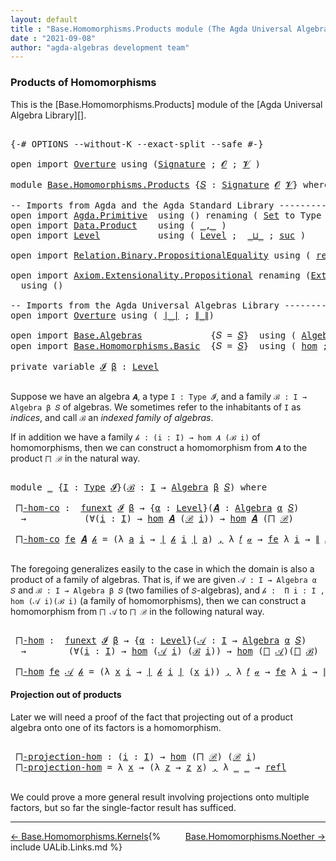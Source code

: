 ```yaml
---
layout: default
title : "Base.Homomorphisms.Products module (The Agda Universal Algebra Library)"
date : "2021-09-08"
author: "agda-algebras development team"
---
```


### <a id="products-of-homomorphisms">Products of Homomorphisms</a>

This is the [Base.Homomorphisms.Products] module of the [Agda Universal Algebra Library][].

<pre class="Agda">

<a id="345" class="Symbol">{-#</a> <a id="349" class="Keyword">OPTIONS</a> <a id="357" class="Pragma">--without-K</a> <a id="369" class="Pragma">--exact-split</a> <a id="383" class="Pragma">--safe</a> <a id="390" class="Symbol">#-}</a>

<a id="395" class="Keyword">open</a> <a id="400" class="Keyword">import</a> <a id="407" href="Overture.html" class="Module">Overture</a> <a id="416" class="Keyword">using</a> <a id="422" class="Symbol">(</a><a id="423" href="Overture.Signatures.html#3171" class="Function">Signature</a> <a id="433" class="Symbol">;</a> <a id="435" href="Overture.Signatures.html#520" class="Generalizable">𝓞</a> <a id="437" class="Symbol">;</a> <a id="439" href="Overture.Signatures.html#522" class="Generalizable">𝓥</a> <a id="441" class="Symbol">)</a>

<a id="444" class="Keyword">module</a> <a id="451" href="Base.Homomorphisms.Products.html" class="Module">Base.Homomorphisms.Products</a> <a id="479" class="Symbol">{</a><a id="480" href="Base.Homomorphisms.Products.html#480" class="Bound">𝑆</a> <a id="482" class="Symbol">:</a> <a id="484" href="Overture.Signatures.html#3171" class="Function">Signature</a> <a id="494" href="Overture.Signatures.html#520" class="Generalizable">𝓞</a> <a id="496" href="Overture.Signatures.html#522" class="Generalizable">𝓥</a><a id="497" class="Symbol">}</a> <a id="499" class="Keyword">where</a>

<a id="506" class="Comment">-- Imports from Agda and the Agda Standard Library -----------------------</a>
<a id="581" class="Keyword">open</a> <a id="586" class="Keyword">import</a> <a id="593" href="Agda.Primitive.html" class="Module">Agda.Primitive</a>  <a id="609" class="Keyword">using</a> <a id="615" class="Symbol">()</a> <a id="618" class="Keyword">renaming</a> <a id="627" class="Symbol">(</a> <a id="629" href="Agda.Primitive.html#326" class="Primitive">Set</a> <a id="633" class="Symbol">to</a> <a id="636" class="Primitive">Type</a> <a id="641" class="Symbol">)</a>
<a id="643" class="Keyword">open</a> <a id="648" class="Keyword">import</a> <a id="655" href="Data.Product.html" class="Module">Data.Product</a>    <a id="671" class="Keyword">using</a> <a id="677" class="Symbol">(</a> <a id="679" href="Agda.Builtin.Sigma.html#236" class="InductiveConstructor Operator">_,_</a> <a id="683" class="Symbol">)</a>
<a id="685" class="Keyword">open</a> <a id="690" class="Keyword">import</a> <a id="697" href="Level.html" class="Module">Level</a>           <a id="713" class="Keyword">using</a> <a id="719" class="Symbol">(</a> <a id="721" href="Agda.Primitive.html#597" class="Postulate">Level</a> <a id="727" class="Symbol">;</a>  <a id="730" href="Agda.Primitive.html#810" class="Primitive Operator">_⊔_</a> <a id="734" class="Symbol">;</a> <a id="736" href="Agda.Primitive.html#780" class="Primitive">suc</a> <a id="740" class="Symbol">)</a>

<a id="743" class="Keyword">open</a> <a id="748" class="Keyword">import</a> <a id="755" href="Relation.Binary.PropositionalEquality.html" class="Module">Relation.Binary.PropositionalEquality</a> <a id="793" class="Keyword">using</a> <a id="799" class="Symbol">(</a> <a id="801" href="Agda.Builtin.Equality.html#208" class="InductiveConstructor">refl</a> <a id="806" class="Symbol">)</a>

<a id="809" class="Keyword">open</a> <a id="814" class="Keyword">import</a> <a id="821" href="Axiom.Extensionality.Propositional.html" class="Module">Axiom.Extensionality.Propositional</a> <a id="856" class="Keyword">renaming</a> <a id="865" class="Symbol">(</a><a id="866" href="Axiom.Extensionality.Propositional.html#741" class="Function">Extensionality</a> <a id="881" class="Symbol">to</a> <a id="884" class="Function">funext</a><a id="890" class="Symbol">)</a>
  <a id="894" class="Keyword">using</a> <a id="900" class="Symbol">()</a>

<a id="904" class="Comment">-- Imports from the Agda Universal Algebras Library ----------------------</a>
<a id="979" class="Keyword">open</a> <a id="984" class="Keyword">import</a> <a id="991" href="Overture.html" class="Module">Overture</a> <a id="1000" class="Keyword">using</a> <a id="1006" class="Symbol">(</a> <a id="1008" href="Overture.Basic.html#4303" class="Function Operator">∣_∣</a> <a id="1012" class="Symbol">;</a> <a id="1014" href="Overture.Basic.html#4341" class="Function Operator">∥_∥</a><a id="1017" class="Symbol">)</a>

<a id="1020" class="Keyword">open</a> <a id="1025" class="Keyword">import</a> <a id="1032" href="Base.Algebras.html" class="Module">Base.Algebras</a>             <a id="1058" class="Symbol">{</a><a id="1059" class="Argument">𝑆</a> <a id="1061" class="Symbol">=</a> <a id="1063" href="Base.Homomorphisms.Products.html#480" class="Bound">𝑆</a><a id="1064" class="Symbol">}</a>  <a id="1067" class="Keyword">using</a> <a id="1073" class="Symbol">(</a> <a id="1075" href="Base.Algebras.Basic.html#3051" class="Function">Algebra</a> <a id="1083" class="Symbol">;</a> <a id="1085" href="Base.Algebras.Products.html#1925" class="Function">⨅</a> <a id="1087" class="Symbol">)</a>
<a id="1089" class="Keyword">open</a> <a id="1094" class="Keyword">import</a> <a id="1101" href="Base.Homomorphisms.Basic.html" class="Module">Base.Homomorphisms.Basic</a>  <a id="1127" class="Symbol">{</a><a id="1128" class="Argument">𝑆</a> <a id="1130" class="Symbol">=</a> <a id="1132" href="Base.Homomorphisms.Products.html#480" class="Bound">𝑆</a><a id="1133" class="Symbol">}</a>  <a id="1136" class="Keyword">using</a> <a id="1142" class="Symbol">(</a> <a id="1144" href="Base.Homomorphisms.Basic.html#2738" class="Function">hom</a> <a id="1148" class="Symbol">;</a> <a id="1150" href="Base.Homomorphisms.Basic.html#4313" class="Function">epi</a> <a id="1154" class="Symbol">)</a>

<a id="1157" class="Keyword">private</a> <a id="1165" class="Keyword">variable</a> <a id="1174" href="Base.Homomorphisms.Products.html#1174" class="Generalizable">𝓘</a> <a id="1176" href="Base.Homomorphisms.Products.html#1176" class="Generalizable">β</a> <a id="1178" class="Symbol">:</a> <a id="1180" href="Agda.Primitive.html#597" class="Postulate">Level</a>

</pre>

Suppose we have an algebra `𝑨`, a type `I : Type 𝓘`, and a family `ℬ : I → Algebra β 𝑆` of algebras.  We sometimes refer to the inhabitants of `I` as *indices*, and call `ℬ` an *indexed family of algebras*.

If in addition we have a family `𝒽 : (i : I) → hom 𝑨 (ℬ i)` of homomorphisms, then we can construct a homomorphism from `𝑨` to the product `⨅ ℬ` in the natural way.

<pre class="Agda">

<a id="1587" class="Keyword">module</a> <a id="1594" href="Base.Homomorphisms.Products.html#1594" class="Module">_</a> <a id="1596" class="Symbol">{</a><a id="1597" href="Base.Homomorphisms.Products.html#1597" class="Bound">I</a> <a id="1599" class="Symbol">:</a> <a id="1601" href="Base.Homomorphisms.Products.html#636" class="Primitive">Type</a> <a id="1606" href="Base.Homomorphisms.Products.html#1174" class="Generalizable">𝓘</a><a id="1607" class="Symbol">}(</a><a id="1609" href="Base.Homomorphisms.Products.html#1609" class="Bound">ℬ</a> <a id="1611" class="Symbol">:</a> <a id="1613" href="Base.Homomorphisms.Products.html#1597" class="Bound">I</a> <a id="1615" class="Symbol">→</a> <a id="1617" href="Base.Algebras.Basic.html#3051" class="Function">Algebra</a> <a id="1625" href="Base.Homomorphisms.Products.html#1176" class="Generalizable">β</a> <a id="1627" href="Base.Homomorphisms.Products.html#480" class="Bound">𝑆</a><a id="1628" class="Symbol">)</a> <a id="1630" class="Keyword">where</a>

 <a id="1638" href="Base.Homomorphisms.Products.html#1638" class="Function">⨅-hom-co</a> <a id="1647" class="Symbol">:</a>  <a id="1650" href="Base.Homomorphisms.Products.html#884" class="Function">funext</a> <a id="1657" href="Base.Homomorphisms.Products.html#1606" class="Bound">𝓘</a> <a id="1659" href="Base.Homomorphisms.Products.html#1625" class="Bound">β</a> <a id="1661" class="Symbol">→</a> <a id="1663" class="Symbol">{</a><a id="1664" href="Base.Homomorphisms.Products.html#1664" class="Bound">α</a> <a id="1666" class="Symbol">:</a> <a id="1668" href="Agda.Primitive.html#597" class="Postulate">Level</a><a id="1673" class="Symbol">}(</a><a id="1675" href="Base.Homomorphisms.Products.html#1675" class="Bound">𝑨</a> <a id="1677" class="Symbol">:</a> <a id="1679" href="Base.Algebras.Basic.html#3051" class="Function">Algebra</a> <a id="1687" href="Base.Homomorphisms.Products.html#1664" class="Bound">α</a> <a id="1689" href="Base.Homomorphisms.Products.html#480" class="Bound">𝑆</a><a id="1690" class="Symbol">)</a>
  <a id="1694" class="Symbol">→</a>           <a id="1706" class="Symbol">(∀(</a><a id="1709" href="Base.Homomorphisms.Products.html#1709" class="Bound">i</a> <a id="1711" class="Symbol">:</a> <a id="1713" href="Base.Homomorphisms.Products.html#1597" class="Bound">I</a><a id="1714" class="Symbol">)</a> <a id="1716" class="Symbol">→</a> <a id="1718" href="Base.Homomorphisms.Basic.html#2738" class="Function">hom</a> <a id="1722" href="Base.Homomorphisms.Products.html#1675" class="Bound">𝑨</a> <a id="1724" class="Symbol">(</a><a id="1725" href="Base.Homomorphisms.Products.html#1609" class="Bound">ℬ</a> <a id="1727" href="Base.Homomorphisms.Products.html#1709" class="Bound">i</a><a id="1728" class="Symbol">))</a> <a id="1731" class="Symbol">→</a> <a id="1733" href="Base.Homomorphisms.Basic.html#2738" class="Function">hom</a> <a id="1737" href="Base.Homomorphisms.Products.html#1675" class="Bound">𝑨</a> <a id="1739" class="Symbol">(</a><a id="1740" href="Base.Algebras.Products.html#1925" class="Function">⨅</a> <a id="1742" href="Base.Homomorphisms.Products.html#1609" class="Bound">ℬ</a><a id="1743" class="Symbol">)</a>

 <a id="1747" href="Base.Homomorphisms.Products.html#1638" class="Function">⨅-hom-co</a> <a id="1756" href="Base.Homomorphisms.Products.html#1756" class="Bound">fe</a> <a id="1759" href="Base.Homomorphisms.Products.html#1759" class="Bound">𝑨</a> <a id="1761" href="Base.Homomorphisms.Products.html#1761" class="Bound">𝒽</a> <a id="1763" class="Symbol">=</a> <a id="1765" class="Symbol">(λ</a> <a id="1768" href="Base.Homomorphisms.Products.html#1768" class="Bound">a</a> <a id="1770" href="Base.Homomorphisms.Products.html#1770" class="Bound">i</a> <a id="1772" class="Symbol">→</a> <a id="1774" href="Overture.Basic.html#4303" class="Function Operator">∣</a> <a id="1776" href="Base.Homomorphisms.Products.html#1761" class="Bound">𝒽</a> <a id="1778" href="Base.Homomorphisms.Products.html#1770" class="Bound">i</a> <a id="1780" href="Overture.Basic.html#4303" class="Function Operator">∣</a> <a id="1782" href="Base.Homomorphisms.Products.html#1768" class="Bound">a</a><a id="1783" class="Symbol">)</a> <a id="1785" href="Agda.Builtin.Sigma.html#236" class="InductiveConstructor Operator">,</a> <a id="1787" class="Symbol">λ</a> <a id="1789" href="Base.Homomorphisms.Products.html#1789" class="Bound">𝑓</a> <a id="1791" href="Base.Homomorphisms.Products.html#1791" class="Bound">𝒶</a> <a id="1793" class="Symbol">→</a> <a id="1795" href="Base.Homomorphisms.Products.html#1756" class="Bound">fe</a> <a id="1798" class="Symbol">λ</a> <a id="1800" href="Base.Homomorphisms.Products.html#1800" class="Bound">i</a> <a id="1802" class="Symbol">→</a> <a id="1804" href="Overture.Basic.html#4341" class="Function Operator">∥</a> <a id="1806" href="Base.Homomorphisms.Products.html#1761" class="Bound">𝒽</a> <a id="1808" href="Base.Homomorphisms.Products.html#1800" class="Bound">i</a> <a id="1810" href="Overture.Basic.html#4341" class="Function Operator">∥</a> <a id="1812" href="Base.Homomorphisms.Products.html#1789" class="Bound">𝑓</a> <a id="1814" href="Base.Homomorphisms.Products.html#1791" class="Bound">𝒶</a>

</pre>

The foregoing generalizes easily to the case in which the domain is also a product
of a family of algebras. That is, if we are given `𝒜 : I → Algebra α 𝑆` and
`ℬ : I → Algebra β 𝑆` (two families of `𝑆`-algebras), and
`𝒽 :  Π i ꞉ I , hom (𝒜 i)(ℬ i)` (a family of homomorphisms), then we can
construct a homomorphism from `⨅ 𝒜` to `⨅ ℬ` in the following natural way.

<pre class="Agda">

 <a id="2210" href="Base.Homomorphisms.Products.html#2210" class="Function">⨅-hom</a> <a id="2216" class="Symbol">:</a>  <a id="2219" href="Base.Homomorphisms.Products.html#884" class="Function">funext</a> <a id="2226" href="Base.Homomorphisms.Products.html#1606" class="Bound">𝓘</a> <a id="2228" href="Base.Homomorphisms.Products.html#1625" class="Bound">β</a> <a id="2230" class="Symbol">→</a> <a id="2232" class="Symbol">{</a><a id="2233" href="Base.Homomorphisms.Products.html#2233" class="Bound">α</a> <a id="2235" class="Symbol">:</a> <a id="2237" href="Agda.Primitive.html#597" class="Postulate">Level</a><a id="2242" class="Symbol">}(</a><a id="2244" href="Base.Homomorphisms.Products.html#2244" class="Bound">𝒜</a> <a id="2246" class="Symbol">:</a> <a id="2248" href="Base.Homomorphisms.Products.html#1597" class="Bound">I</a> <a id="2250" class="Symbol">→</a> <a id="2252" href="Base.Algebras.Basic.html#3051" class="Function">Algebra</a> <a id="2260" href="Base.Homomorphisms.Products.html#2233" class="Bound">α</a> <a id="2262" href="Base.Homomorphisms.Products.html#480" class="Bound">𝑆</a><a id="2263" class="Symbol">)</a>
  <a id="2267" class="Symbol">→</a>        <a id="2276" class="Symbol">(∀(</a><a id="2279" href="Base.Homomorphisms.Products.html#2279" class="Bound">i</a> <a id="2281" class="Symbol">:</a> <a id="2283" href="Base.Homomorphisms.Products.html#1597" class="Bound">I</a><a id="2284" class="Symbol">)</a> <a id="2286" class="Symbol">→</a> <a id="2288" href="Base.Homomorphisms.Basic.html#2738" class="Function">hom</a> <a id="2292" class="Symbol">(</a><a id="2293" href="Base.Homomorphisms.Products.html#2244" class="Bound">𝒜</a> <a id="2295" href="Base.Homomorphisms.Products.html#2279" class="Bound">i</a><a id="2296" class="Symbol">)</a> <a id="2298" class="Symbol">(</a><a id="2299" href="Base.Homomorphisms.Products.html#1609" class="Bound">ℬ</a> <a id="2301" href="Base.Homomorphisms.Products.html#2279" class="Bound">i</a><a id="2302" class="Symbol">))</a> <a id="2305" class="Symbol">→</a> <a id="2307" href="Base.Homomorphisms.Basic.html#2738" class="Function">hom</a> <a id="2311" class="Symbol">(</a><a id="2312" href="Base.Algebras.Products.html#1925" class="Function">⨅</a> <a id="2314" href="Base.Homomorphisms.Products.html#2244" class="Bound">𝒜</a><a id="2315" class="Symbol">)(</a><a id="2317" href="Base.Algebras.Products.html#1925" class="Function">⨅</a> <a id="2319" href="Base.Homomorphisms.Products.html#1609" class="Bound">ℬ</a><a id="2320" class="Symbol">)</a>

 <a id="2324" href="Base.Homomorphisms.Products.html#2210" class="Function">⨅-hom</a> <a id="2330" href="Base.Homomorphisms.Products.html#2330" class="Bound">fe</a> <a id="2333" href="Base.Homomorphisms.Products.html#2333" class="Bound">𝒜</a> <a id="2335" href="Base.Homomorphisms.Products.html#2335" class="Bound">𝒽</a> <a id="2337" class="Symbol">=</a> <a id="2339" class="Symbol">(λ</a> <a id="2342" href="Base.Homomorphisms.Products.html#2342" class="Bound">x</a> <a id="2344" href="Base.Homomorphisms.Products.html#2344" class="Bound">i</a> <a id="2346" class="Symbol">→</a> <a id="2348" href="Overture.Basic.html#4303" class="Function Operator">∣</a> <a id="2350" href="Base.Homomorphisms.Products.html#2335" class="Bound">𝒽</a> <a id="2352" href="Base.Homomorphisms.Products.html#2344" class="Bound">i</a> <a id="2354" href="Overture.Basic.html#4303" class="Function Operator">∣</a> <a id="2356" class="Symbol">(</a><a id="2357" href="Base.Homomorphisms.Products.html#2342" class="Bound">x</a> <a id="2359" href="Base.Homomorphisms.Products.html#2344" class="Bound">i</a><a id="2360" class="Symbol">))</a> <a id="2363" href="Agda.Builtin.Sigma.html#236" class="InductiveConstructor Operator">,</a> <a id="2365" class="Symbol">λ</a> <a id="2367" href="Base.Homomorphisms.Products.html#2367" class="Bound">𝑓</a> <a id="2369" href="Base.Homomorphisms.Products.html#2369" class="Bound">𝒶</a> <a id="2371" class="Symbol">→</a> <a id="2373" href="Base.Homomorphisms.Products.html#2330" class="Bound">fe</a> <a id="2376" class="Symbol">λ</a> <a id="2378" href="Base.Homomorphisms.Products.html#2378" class="Bound">i</a> <a id="2380" class="Symbol">→</a> <a id="2382" href="Overture.Basic.html#4341" class="Function Operator">∥</a> <a id="2384" href="Base.Homomorphisms.Products.html#2335" class="Bound">𝒽</a> <a id="2386" href="Base.Homomorphisms.Products.html#2378" class="Bound">i</a> <a id="2388" href="Overture.Basic.html#4341" class="Function Operator">∥</a> <a id="2390" href="Base.Homomorphisms.Products.html#2367" class="Bound">𝑓</a> <a id="2392" class="Symbol">λ</a> <a id="2394" href="Base.Homomorphisms.Products.html#2394" class="Bound">x</a> <a id="2396" class="Symbol">→</a> <a id="2398" href="Base.Homomorphisms.Products.html#2369" class="Bound">𝒶</a> <a id="2400" href="Base.Homomorphisms.Products.html#2394" class="Bound">x</a> <a id="2402" href="Base.Homomorphisms.Products.html#2378" class="Bound">i</a>
</pre>


#### <a id="projections-out-of-products">Projection out of products</a>

Later we will need a proof of the fact that projecting out of a product algebra
onto one of its factors is a homomorphism.

<pre class="Agda">

 <a id="2629" href="Base.Homomorphisms.Products.html#2629" class="Function">⨅-projection-hom</a> <a id="2646" class="Symbol">:</a> <a id="2648" class="Symbol">(</a><a id="2649" href="Base.Homomorphisms.Products.html#2649" class="Bound">i</a> <a id="2651" class="Symbol">:</a> <a id="2653" href="Base.Homomorphisms.Products.html#1597" class="Bound">I</a><a id="2654" class="Symbol">)</a> <a id="2656" class="Symbol">→</a> <a id="2658" href="Base.Homomorphisms.Basic.html#2738" class="Function">hom</a> <a id="2662" class="Symbol">(</a><a id="2663" href="Base.Algebras.Products.html#1925" class="Function">⨅</a> <a id="2665" href="Base.Homomorphisms.Products.html#1609" class="Bound">ℬ</a><a id="2666" class="Symbol">)</a> <a id="2668" class="Symbol">(</a><a id="2669" href="Base.Homomorphisms.Products.html#1609" class="Bound">ℬ</a> <a id="2671" href="Base.Homomorphisms.Products.html#2649" class="Bound">i</a><a id="2672" class="Symbol">)</a>
 <a id="2675" href="Base.Homomorphisms.Products.html#2629" class="Function">⨅-projection-hom</a> <a id="2692" class="Symbol">=</a> <a id="2694" class="Symbol">λ</a> <a id="2696" href="Base.Homomorphisms.Products.html#2696" class="Bound">x</a> <a id="2698" class="Symbol">→</a> <a id="2700" class="Symbol">(λ</a> <a id="2703" href="Base.Homomorphisms.Products.html#2703" class="Bound">z</a> <a id="2705" class="Symbol">→</a> <a id="2707" href="Base.Homomorphisms.Products.html#2703" class="Bound">z</a> <a id="2709" href="Base.Homomorphisms.Products.html#2696" class="Bound">x</a><a id="2710" class="Symbol">)</a> <a id="2712" href="Agda.Builtin.Sigma.html#236" class="InductiveConstructor Operator">,</a> <a id="2714" class="Symbol">λ</a> <a id="2716" href="Base.Homomorphisms.Products.html#2716" class="Bound">_</a> <a id="2718" href="Base.Homomorphisms.Products.html#2718" class="Bound">_</a> <a id="2720" class="Symbol">→</a> <a id="2722" href="Agda.Builtin.Equality.html#208" class="InductiveConstructor">refl</a>

</pre>

We could prove a more general result involving projections onto multiple factors,
but so far the single-factor result has sufficed.

---------------------------------

<span style="float:left;">[← Base.Homomorphisms.Kernels](Base.Homomorphisms.Kernels.html)</span>
<span style="float:right;">[Base.Homomorphisms.Noether →](Base.Homomorphisms.Noether.html)</span>

{% include UALib.Links.md %}
